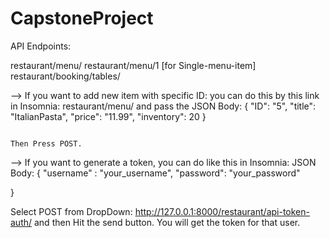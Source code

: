 # CapstoneProject

API Endpoints:

restaurant/menu/
restaurant/menu/1 [for Single-menu-item]
restaurant/booking/tables/

--> If you want to add new item with specific ID: you can do this by this link in Insomnia: restaurant/menu/ and pass the JSON Body: 
                                                                                                                        {
                                                                                                                        	"ID": "5",
                                                                                                                        	"title": "ItalianPasta",
                                                                                                                        	"price": "11.99",
                                                                                                                        	"inventory": 20
                                                                                                                        }
                                                                                                                        
                                                                                                                        Then Press POST. 
                                                                                                                        
--> If you want to generate a token, you can do like this in Insomnia: 
JSON Body: 
{
		"username" : "your_username",
	  "password": "your_password"
	
}

Select POST from DropDown: http://127.0.0.1:8000/restaurant/api-token-auth/    and then Hit the send button. You will get the token for that user. 
